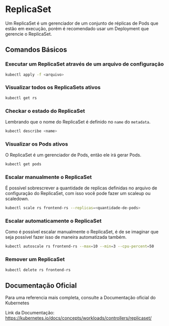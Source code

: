 # ReplicaSet

Um ReplicaSet é um gerenciador de um conjunto de réplicas de Pods que estão em execução, porém é recomendado usar um Deployment que gerencie o ReplicaSet.

## Comandos Básicos

### Executar um ReplicaSet através de um arquivo de configuração

```bash
kubectl apply -f <arquivo>
```

### Visualizar todos os ReplicaSets ativos

```bash
kubectl get rs
```

### Checkar o estado do ReplicaSet

Lembrando que o nome do ReplicaSet é definido no `name` do `metadata`.

```bash
kubectl describe <name>
```

### Visualizar os Pods ativos

O ReplicaSet é um gerenciador de Pods, então ele irá gerar Pods.

```bash
kubectl get pods
```

### Escalar manualmente o ReplicaSet

É possível sobrescrever a quantidade de replicas definidas no arquivo de configuração do ReplicaSet, com isso você pode fazer um scaleup ou scaledown.

```bash
kubectl scale rs frontend-rs --replicas=<quantidade-de-pods>
```

### Escalar automaticamente o ReplicaSet

Como é possível escalar manualmente o ReplicaSet, é de se imaginar que seja possível fazer isso de maneira automatizada também.

```bash
kubectl autoscale rs frontend-rs --max=10 --min=3 --cpu-percent=50
```

### Remover um ReplicaSet

```bash
kubectl delete rs frontend-rs
```

## Documentação Oficial

Para uma referencia mais completa, consulte a Documentação oficial do Kubernetes

Link da Documentação: <https://kubernetes.io/docs/concepts/workloads/controllers/replicaset/>
